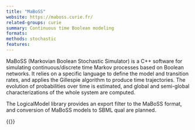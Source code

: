 ```yaml
---
title: "MaBoSS"
website: https://maboss.curie.fr/
related-groups: curie
summary: Continuous time Boolean modeling
formats: 
methods: stochastic
features: 
---
```


MaBoSS (Markovian Boolean Stochastic Simulator) is a C++ software for simulating continuous/discrete time Markov processes based on Boolean networks.
It relies on a specific language to define the model and transition rates, and applies the Gillespie algorithm to produce time trajectories.
The evolution of probabilities over time is estimated, and global and semi-global characterizations of the whole system are computed. 

The LogicalModel library provides an export filter to the MaBoSS format, and conversion of MaBoSS models to SBML qual are planned.


{{<ref Stoll2012>}}



